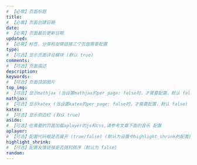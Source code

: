 ```yaml
---
# 【必需】页面标题
title:
# 【必需】页面创建日期
date:
# 【必需】页面最后更新日期
updated:
# 【必需】标签、分类和友情链接三个页面需要配置
type:
# 【可选】显示页面评论模块 (默认 true)
comments:
# 【可选】页面描述
description:
keywords:
# 【可选】页面顶部图片
top_img:
# 【可选】显示mathjax (当设置mathjax的per_page: false时，才需要配置，默认 false)
mathjax:
# 【可选】显示katex (当设置katex的per_page: false时，才需要配置，默认 false)
katex:
# 【可选】显示侧边栏 (默认 true)
aside:
# 【可选】在需要的页面加载aplayer的js和css,请参考文章下面的音乐 配置
aplayer:
# 【可选】配置代码框是否展开 (true/false) (默认为设置中highlight_shrink的配置)
highlight_shrink:
# 【可选】配置友情链接是否随机排序（默认为 false)
random:
---
```

